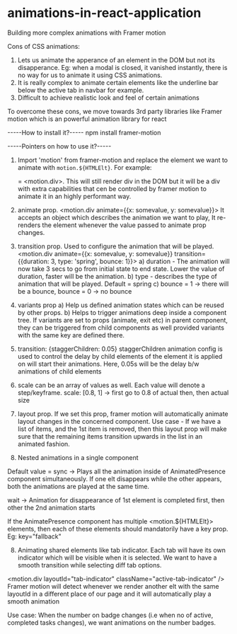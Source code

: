 # animations-in-react-application
Building more complex animations with Framer motion

Cons of CSS animations:
1. Lets us animate the apperance of an element in the DOM but not its disapperance. Eg: when a modal is closed, it vanished instantly, there is no way for us to animate it using CSS animations.
2. It is really complex to animate certain elements like the underline bar below the active tab in navbar for example.
3. Difficult to achieve realistic look and feel of certain animations


To overcome these cons, we move towards 3rd party libraries like Framer motion which is an powerful animation library for react

-----How to install it?-----
npm install framer-motion

-----Pointers on how to use it?-----
1. Import 'motion' from framer-motion and replace the element we want to animate with `motion.${HTMLElt}`. For example: <div> = <motion.div>. This will still render div in the DOM but it will be a div with extra capabilities that cen be controlled by framer motion to animate it in an highly performant way.

2. animate prop. <motion.div animate={{x: somevalue, y: somevalue}}>
It accepts an object which describes the animation we want to play, It re-renders the element whenever the value passed to animate prop changes.

3. transition prop. Used to configure the animation that will be played.
<motion.div animate={{x: somevalue, y: somevalue}} transition={{duration: 3, type: 'spring', bounce: 1}}>
a) duration - The animation will now take 3 secs to go from initial state to end state. Lower the value of duration, faster will be the animation.
b) type - describes the type of animation that will be played. Default = spring
c) bounce = 1 -> there will be a bounce, bounce = 0 -> no bounce

3. variants prop
a) Help us defined animation states which can be reused by other props.
b) Helps to trigger animations deep inside a component tree. If variants are set to props (animate, exit etc) in parent component, they can be triggered from child components as well provided variants with the same key are defined there.

4. transition: {staggerChildren: 0.05}
staggerChildren animation config is used to control the delay by child elements of the element it is applied on will start their animations. Here, 0.05s will be the delay b/w animations of child elements

5. scale can be an array of values as well. Each value will denote a step/keyframe.
scale: [0.8, 1] -> first go to 0.8 of actual then, then actual size

6. layout prop. If we set this prop, framer motion will automatically animate layout changes in the concerned component.
Use case - If we have a list of items, and the 1st item is removed, then this layout prop will make sure that the remaining items transition upwards in the list in an animated fashion.

7. Nested animations in a single component
<AnimatedPresence mode="wait">
Default value = sync -> Plays all the animation inside of AnimatedPresence component simultaneously. If one elt disappears while the other appears, both the animations are played at the same time.

wait -> Animation for disappearance of 1st element is completed first, then other the 2nd animation starts

If the AnimatePresence component has multiple <motion.${HTMLElt}> elements, then each of these elements should mandatorily have a key prop. Eg: key="fallback"

8. Animating shared elements like tab indicator. Each tab will have its own indicator which will be visible when it is selected. We want to have a smooth transition while selecting diff tab options.

<motion.div layoutId="tab-indicator" className="active-tab-indicator" />
Framer motion will detect whenever we render another elt with the same layoutId in a different place of our page and it will automatically play a smooth animation

Use case: When the number on badge changes (i.e when no of active, completed tasks changes), we want animations on the number badges.
